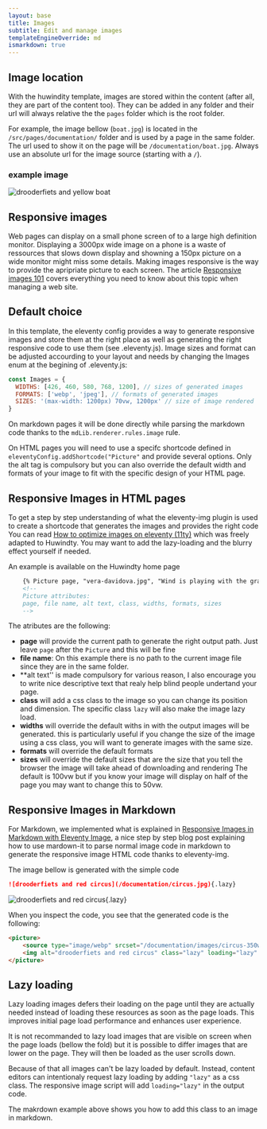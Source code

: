 ```yaml
---
layout: base
title: Images
subtitle: Edit and manage images
templateEngineOverride: md
ismarkdown: true
---
```

## Image location

With the huwindity template, images are stored within the content (after all, they are part of the content too). They can be added in any folder and their url will always relative the the `pages` folder which is the root folder.

For example, the image bellow (`boat.jpg`) is located in the `/src/pages/documentation/` folder and is used by a page in the same folder. The url used to show it on the page will be `/documentation/boat.jpg`. Always use an absolute url for the image source (starting with a `/`).

### example image
![drooderfiets and yellow boat](/documentation/boat.jpg)


## Responsive images

Web pages can display on a small phone screen of to a large high definition monitor. Displaying a 3000px wide image on a phone is a waste of ressources that slows down display and showning a 150px picture on a wide monitor might miss some details. Making images responsive is the way to provide the apripriate picture to each screen.
The article [Responsive images 101](https://cloudfour.com/thinks/responsive-images-101-definitions/) covers everything you need to know about this topic when managing a web site.

## Default choice

In this template, the eleventy config provides a way to generate responsive images and store them at the right place as well as generating the right responsive code to use them (see .eleventy.js). Image sizes and format can be adjusted accourding to your layout and needs by changing the Images enum at the begining of .eleventy.js:

```js
const Images = {
  WIDTHS: [426, 460, 580, 768, 1200], // sizes of generated images
  FORMATS: ['webp', 'jpeg'], // formats of generated images
  SIZES: '(max-width: 1200px) 70vw, 1200px' // size of image rendered
}
```

On markdown pages it will be done directly while parsing the markdown code thanks to the `mdLib.renderer.rules.image` rule.

On HTML pages you will need to use a specifc shortcode defined in `eleventyConfig.addShortcode("Picture"` and provide several options. Only the alt tag is compulsory but you can also override the default width and formats of your image to fit with the specific design of your HTML page.

## Responsive Images in HTML pages

To get a step by step understanding of what the eleventy-img plugin is used to create a shortcode that generates the images and provides the right code You can read [How to optimize images on eleventy (11ty)](https://dev.to/22mahmoud/how-to-optimize-and-lazyload-images-on-eleventy-11ty-206h) which was freely adapted to Huwindty. You may want to add the lazy-loading and the blurry effect yourself if needed.

An example is available on the Huwindty home page
```html
    {% Picture page, "vera-davidova.jpg", "Wind is playing with the grass and they are dancing and enjoying the magical moment in their lives. Tinos, Greece", undefined, undefined, undefined, undefined %}
    <!-- 
    Picture attributes: 
    page, file name, alt text, class, widths, formats, sizes 
    -->
```
The atributes are the following:
- **page** will provide the current path to generate the right output path. Just leave `page` after the `Picture` and this will be fine
- **file name**: On this example there is no path to the current image file since they are in the same folder.
- **alt text'' is made compulsory for various reason, I also encourage you to write nice descriptive text that realy help blind people undertand your page.
- **class** will add a css class to the image so you can change its position and dimension. The specific class `lazy` will also make the image lazy load.
- **widths** will override the default withs in with the output images will be generated. this is particularly useful if you change the size of the image using a css class, you will want to generate images with the same size.
- **formats** will override the default formats
- **sizes** will override the default sizes that are the size that you tell the browser the image will take ahead of downloading and rendering The default is 100vw but if you know your image will display on half of the page you may want to change this to 50vw.

## Responsive Images in Markdown

For Markdown, we implemented what is explained in [Responsive Images in Markdown with Eleventy Image](https://tomichen.com/blog/posts/20220416-responsive-images-in-markdown-with-eleventy-image/), a nice step by step blog post explaining how to use mardown-it to parse normal image code in markdown to generate the responsive image HTML code thanks to eleventy-img.

The image bellow is generated with the simple code
```markdown
![drooderfiets and red circus](/documentation/circus.jpg){.lazy}
```
![drooderfiets and red circus](/documentation/circus.jpg){.lazy}

When you inspect the code, you see that the generated code is the following:

```html
<picture>
    <source type="image/webp" srcset="/documentation/images/circus-350w.webp 350w, /documentation/images/circus-700w.webp 700w, /documentation/images/circus-750w.webp 750w, /documentation/images/circus-1200w.webp 1200w, /documentation/images/circus-1500w.webp 1500w, /documentation/images/circus-2000w.webp 2000w" sizes="(max-width: 400px) 380px, (max-width: 470px) 450px, (max-width: 841px) 640px, (max-width: 1100px) 640px, 764px">
    <img alt="drooderfiets and red circus" class="lazy" loading="lazy" decoding="async" title="" src="/documentation/images/circus-350w.jpeg" width="2000" height="1500" srcset="/documentation/images/circus-350w.jpeg 350w, /documentation/images/circus-700w.jpeg 700w, /documentation/images/circus-750w.jpeg 750w, /documentation/images/circus-1200w.jpeg 1200w, /documentation/images/circus-1500w.jpeg 1500w, /documentation/images/circus-2000w.jpeg 2000w" sizes="(max-width: 400px) 380px, (max-width: 470px) 450px, (max-width: 841px) 640px, (max-width: 1100px) 640px, 764px">
</picture>
```
## Lazy loading

Lazy loading images defers their loading on the page until they are actually needed instead of loading these resources as soon as the page loads. This improves initial page load performance and enhances user experience.

It is not recommanded to lazy load images that are visible on screen when the page loads (bellow the fold) but it is possible to differ images that are lower on the page. They will then be loaded as the user scrolls down.

Because of that all images can't be lazy loaded by default. Instead, content editors can intentionaly request lazy loading by adding `"lazy"` as a css class. The responsive image script will add `loading="lazy"` in the output code.

The makrdown example above shows you how to add this class to an image in markdown.

